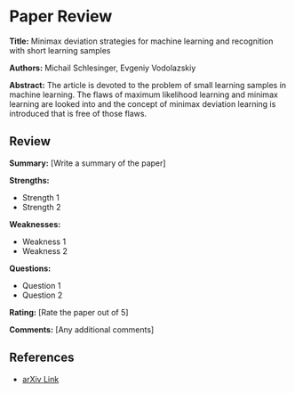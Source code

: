# Paper Review

**Title:** Minimax deviation strategies for machine learning and recognition with
  short learning samples

**Authors:** Michail Schlesinger, Evgeniy Vodolazskiy

**Abstract:**
The article is devoted to the problem of small learning samples in machine
learning. The flaws of maximum likelihood learning and minimax learning are
looked into and the concept of minimax deviation learning is introduced that is
free of those flaws.

## Review

**Summary:**
[Write a summary of the paper]

**Strengths:**
- Strength 1
- Strength 2

**Weaknesses:**
- Weakness 1
- Weakness 2

**Questions:**
- Question 1
- Question 2

**Rating:**
[Rate the paper out of 5]

**Comments:**
[Any additional comments]

## References
- [arXiv Link](https://arxiv.org/abs/1707.04849v1)
